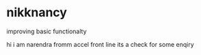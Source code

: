 # nikknancy
improving basic functionalty



hi i am narendra fromm accel front line its a check for some enqiry
